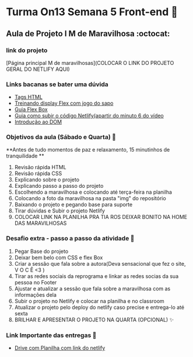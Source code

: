 
# Turma On13 Semana 5 Front-end 💜
## Aula de Projeto I M de Maravilhosa  :octocat:

### link do projeto 
[Página principal M de maravilhosas](COLOCAR O LINK DO PROJETO GERAL DO NETLIFY AQUI)


### Links bacanas se bater uma dúvida

* [Tags HTML](https://developer.mozilla.org/pt-BR/docs/Web/HTML/Element)
* [Treinando display Flex com jogo do sapo](https://flexboxfroggy.com/#pt-br)
* [Guia Flex Box](https://origamid.com/projetos/flexbox-guia-completo/)
* [Guia como subir o código Netlify(apartir do minuto 6 do vídeo](https://www.youtube.com/watch?v=wpbo183GXIA)
* [Introdução ao DOM ](https://developer.mozilla.org/pt-BR/docs/Web/API/Document_Object_Model/Introduction)

### Objetivos da aula (Sábado e Quarta)  :metal:
**Antes de tudo momentos de paz e relaxamento, 15 minutinhos de tranquilidade **
1. Revisão rápida HTML
2. Revisão rápida CSS
3. Explicando sobre o projeto 
4. Explicando passo a passo do projeto 
5. Escolhendo a maravilhosa e colocando até terça-feira na planilha
6. Colocando a foto da maravilhosa na pasta "img" do repositório
7. Baixando o projeto e pegando base para suporte
8. Tirar dúvidas e Subir o projeto Netlify 
9. COLOCAR LINK NA PLANILHA PRA TIA ROS DEIXAR BONITO NA HOME DAS MARAVILHOSAS

### Desafio extra - passo a passo da atividade  :rocket:

1. Pegar Base do projeto 
1. Deixar bem belo com CSS e flex Box 
3. Criar a sessão que fala sobre a autora(Deva sensacional que fez o site, V O C Ê <3 ) 
6. Tirar as redes sociais  da reprograma e linkar as redes socias da sua pessoa no Footer
8. Ajustar e atualizar a sessão que fala sobre a maravilhosa com as informações dela
9. Subir o projeto no Netlify e colocar na planilha e no classroom
10. Atualizar o projeto pelo deploy do netlify caso precise e entrega-lo até sexta 
11. BRILHAR E APRESENTAR O PROJETO NA QUARTA (OPCIONAL) :sparkles:

 
### Link Importante das entregas :rocket:
* [Drive com Planilha com link do netlify](https://docs.google.com/spreadsheets/d/1hvmCmsDFAgVQbOe3PCcOLMFbpSn0L1n6hRyMT-eZM8w/edit?usp=sharing)

